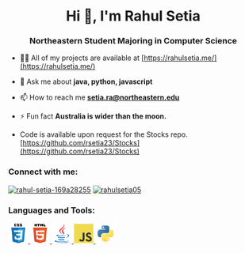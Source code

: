 <h1 align="center">Hi 👋, I'm Rahul Setia</h1>
<h3 align="center">Northeastern Student Majoring in Computer Science</h3>

- 👨‍💻 All of my projects are available at [https://rahulsetia.me/](https://rahulsetia.me/)

- 💬 Ask me about **java, python, javascript**

- 📫 How to reach me **setia.ra@northeastern.edu**

- ⚡ Fun fact **Australia is wider than the moon.**

- Code is available upon request for the Stocks repo. [https://github.com/rsetia23/Stocks](https://github.com/rsetia23/Stocks)

<h3 align="left">Connect with me:</h3>
<p align="left">
<a href="https://linkedin.com/in/rahul-setia-169a28255" target="blank"><img align="center" src="https://raw.githubusercontent.com/rahuldkjain/github-profile-readme-generator/master/src/images/icons/Social/linked-in-alt.svg" alt="rahul-setia-169a28255" height="30" width="40" /></a>
<a href="https://instagram.com/rahulsetia05" target="blank"><img align="center" src="https://raw.githubusercontent.com/rahuldkjain/github-profile-readme-generator/master/src/images/icons/Social/instagram.svg" alt="rahulsetia05" height="30" width="40" /></a>
</p>

<h3 align="left">Languages and Tools:</h3>
<p align="left"> <a href="https://www.w3schools.com/css/" target="_blank" rel="noreferrer"> <img src="https://raw.githubusercontent.com/devicons/devicon/master/icons/css3/css3-original-wordmark.svg" alt="css3" width="40" height="40"/> </a> <a href="https://www.w3.org/html/" target="_blank" rel="noreferrer"> <img src="https://raw.githubusercontent.com/devicons/devicon/master/icons/html5/html5-original-wordmark.svg" alt="html5" width="40" height="40"/> </a> <a href="https://www.java.com" target="_blank" rel="noreferrer"> <img src="https://raw.githubusercontent.com/devicons/devicon/master/icons/java/java-original.svg" alt="java" width="40" height="40"/> </a> <a href="https://developer.mozilla.org/en-US/docs/Web/JavaScript" target="_blank" rel="noreferrer"> <img src="https://raw.githubusercontent.com/devicons/devicon/master/icons/javascript/javascript-original.svg" alt="javascript" width="40" height="40"/> </a> <a href="https://www.python.org" target="_blank" rel="noreferrer"> <img src="https://raw.githubusercontent.com/devicons/devicon/master/icons/python/python-original.svg" alt="python" width="40" height="40"/> </a> </p>
